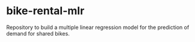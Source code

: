 # bike-rental-mlr
Repository to build a multiple linear regression model for the prediction of demand for shared bikes.
